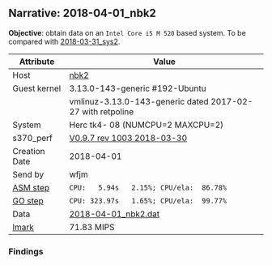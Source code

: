## Narrative: 2018-04-01_nbk2

**Objective**: obtain data on an `Intel Core i5 M 520` based system.
To be compared with [2018-03-31_sys2](2018-03-31_sys2.md).

| Attribute | Value |
| --------- | ----- |
| Host   | [nbk2](hostinfo_nbk2.md) |
| Guest kernel | 3.13.0-143-generic #192-Ubuntu |
|             |vmlinuz-3.13.0-143-generic  dated 2017-02-27 with retpoline |
| System | Herc tk4- 08 (NUMCPU=2 MAXCPU=2) |
| s370_perf | [V0.9.7  rev  1003  2018-03-30](https://github.com/wfjm/s370-perf/blob/2685ff0/codes/s370_perf.asm) |
| Creation Date | 2018-04-01 |
| Send by | wfjm |
| [ASM step](README_narr.md#user-content-asm) | `CPU:   5.94s   2.15%; CPU/ela:  86.78%` |
| [GO step](README_narr.md#user-content-go)   | `CPU: 323.97s   1.65%; CPU/ela:  99.77%` |
| Data | [2018-04-01_nbk2.dat](../data/2018-04-01_nbk2.dat) |
| [lmark](README_narr.md#user-content-lmark) | 71.83 MIPS |

### Findings <a name="find"></a>
